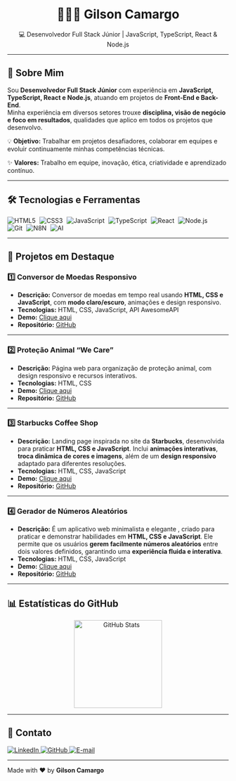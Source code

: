 <h1 align="center">
  🧑🏻‍💻 Gilson Camargo
</h1>

<p align="center">
  💻 Desenvolvedor Full Stack Júnior | JavaScript, TypeScript, React & Node.js
</p>

---

## 🌟 Sobre Mim

Sou **Desenvolvedor Full Stack Júnior** com experiência em **JavaScript, TypeScript, React e Node.js**, atuando em projetos de **Front-End e Back-End**.  
Minha experiência em diversos setores trouxe **disciplina, visão de negócio e foco em resultados**, qualidades que aplico em todos os projetos que desenvolvo.

💡 **Objetivo:** Trabalhar em projetos desafiadores, colaborar em equipes e evoluir continuamente minhas competências técnicas.

✨ **Valores:** Trabalho em equipe, inovação, ética, criatividade e aprendizado contínuo.

---

## 🛠 Tecnologias e Ferramentas

<p align="left">
  <img alt="HTML5" src="https://img.shields.io/badge/HTML5-E34F26?style=for-the-badge&logo=html5&logoColor=white" style="margin-right:5px">
  <img alt="CSS3" src="https://img.shields.io/badge/CSS3-1572B6?style=for-the-badge&logo=css3&logoColor=white" style="margin-right:5px">
  <img alt="JavaScript" src="https://img.shields.io/badge/JavaScript-F7DF1E?style=for-the-badge&logo=javascript&logoColor=black" style="margin-right:5px">
  <img alt="TypeScript" src="https://img.shields.io/badge/TypeScript-007ACC?style=for-the-badge&logo=typescript&logoColor=white" style="margin-right:5px">
  <img alt="React" src="https://img.shields.io/badge/React-61DAFB?style=for-the-badge&logo=react&logoColor=black" style="margin-right:5px">
  <img alt="Node.js" src="https://img.shields.io/badge/Node.js-339933?style=for-the-badge&logo=node.js&logoColor=white" style="margin-right:5px">
  <img alt="Git" src="https://img.shields.io/badge/Git-F05032?style=for-the-badge&logo=git&logoColor=white" style="margin-right:5px">
  <img alt="N8N" src="https://img.shields.io/badge/N8N-FF4300?style=for-the-badge&logo=n8n&logoColor=white" style="margin-right:5px">
  <img alt="AI" src="https://img.shields.io/badge/IA-0A0A0A?style=for-the-badge&logo=openai&logoColor=white" style="margin-right:5px">
</p>

---

## 🚀 Projetos em Destaque

### 1️⃣ Conversor de Moedas Responsivo
- **Descrição:** Conversor de moedas em tempo real usando **HTML, CSS e JavaScript**, com **modo claro/escuro**, animações e design responsivo.
- **Tecnologias:** HTML, CSS, JavaScript, API AwesomeAPI
- **Demo:** [Clique aqui](https://gcamargocoder.github.io/Conversor_Moedas_Responsivo_API/)
- **Repositório:** [GitHub](https://github.com/gcamargocoder/Conversor_Moedas_Responsivo_API)

---

### 2️⃣ Proteção Animal “We Care”
- **Descrição:** Página web para organização de proteção animal, com design responsivo e recursos interativos.
- **Tecnologias:** HTML, CSS
- **Demo:** [Clique aqui](https://gcamargocoder.github.io/03_Projeto_PETSHOP_RESPONSIVA_26-08-25/)
- **Repositório:** [GitHub](https://github.com/gcamargocoder/03_Projeto_PETSHOP_RESPONSIVA_26-08-25)

---

### 3️⃣ Starbucks Coffee Shop
- **Descrição:** Landing page inspirada no site da **Starbucks**, desenvolvida para praticar **HTML, CSS e JavaScript**. Inclui **animações interativas**, **troca dinâmica de cores e imagens**, além de um **design responsivo** adaptado para diferentes resoluções.
- **Tecnologias:** HTML, CSS, JavaScript
- **Demo:** [Clique aqui](https://gcamargocoder.github.io/02_-Projeto_STARBUCKS_25-08-25/) 
- **Repositório:** [GitHub](https://github.com/gcamargocoder/02_-Projeto_STARBUCKS_25-08-25)

---

### 4️⃣ Gerador de Números Aleatórios 
- **Descrição:** É um aplicativo web minimalista e elegante , criado para praticar e demonstrar habilidades em **HTML, CSS e JavaScript**. 
Ele permite que os usuários **gerem facilmente números aleatórios** entre dois valores definidos, garantindo uma **experiência fluida e interativa**.
- **Tecnologias:** HTML, CSS, JavaScript
- **Demo:** [Clique aqui](https://gcamargocoder.github.io/SORTEADOR_DE_NUMEROS/) 
- **Repositório:** [GitHub](https://github.com/gcamargocoder/SORTEADOR_DE_NUMEROS) 

---

## 📊 Estatísticas do GitHub

<p align="center">
  <img alt="GitHub Stats" src="https://github-readme-stats.vercel.app/api?username=gcamargocoder&show_icons=true&theme=tokyonight&include_all_commits=true&locale=pt-br" height="200"/>
</p>

---

## 🔗 Contato

<p>
  <a href="https://www.linkedin.com/in/gilcccamargo/" target="_blank">
    <img src="https://img.shields.io/badge/LinkedIn-blue?logo=linkedin&logoColor=white" alt="LinkedIn">
  </a>
  <a href="https://github.com/gcamargocoder" target="_blank">
    <img src="https://img.shields.io/badge/GitHub-black?logo=github&logoColor=white" alt="GitHub">
  </a>
  <a href="mailto:gcamargocoder@gmail.com" target="_blank">
    <img src="https://img.shields.io/badge/Email-red?logo=gmail&logoColor=white" alt="E-mail">
  </a>
</p>

---

Made with ♥ by **Gilson Camargo**
